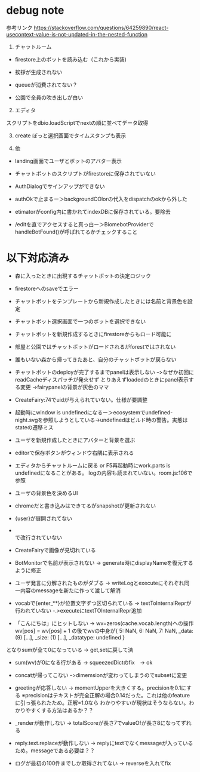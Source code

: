 debug note
==============

参考リンク
https://stackoverflow.com/questions/64259890/react-usecontext-value-is-not-updated-in-the-nested-function

1. チャットルーム
* firestore上のボットを読み込む（これから実装)
* 挨拶が生成されない

* queueが消費されてない？
* 公園で全員の吹き出しが白い

2. エディタ

スクリプトをdbio.loadScriptでnextの順に並べてデータ取得

3. create
ぼっと選択画面でタイムスタンプも表示

4. 他
* landing画面でユーザとボットのアバター表示
* チャットボットのスクリプトがfirestoreに保存されていない
* AuthDialogでサインアップができない
* authOkで止まるー＞backgroundCOlorの代入をdispatchのokから外した

* etimatorがconfig内に書かれてindexDBに保存されている。要除去
* /editを直でアクセスすると真っ白ー＞BiomebotProviderでhandleBotFound()が呼ばれてるかチェックすること



# 以下対応済み
* 森に入ったときに出現するチャットボットの決定ロジック
* firestoreへのsaveでエラー
* チャットボットをテンプレートから新規作成したときには名前と背景色を設定
* チャットボット選択画面で一つのボットを選択できない
* チャットボットを新規作成するときにfirestoreからもロード可能に
* 部屋と公園ではチャットボットがロードされるがforestではされない
* 誰もいない森から帰ってきたあと、自分のチャットボットが戻らない

* チャットボットのdeployが完了するまでpanelは表示しない
ｰ>なぜか初回にreadCacheディスパッチが発火せず
とりあえずloadedのときにpanel表示する変更
->fairypanelの背景が灰色のママ
* CreateFairy:74でuidが与えられていない。仕様が要調整
* 起動時にwindow is undefinedになるー＞ecosystemでundefined-night.svgを参照しようとしている->undefinedはビルド時の警告。実態はstateの遷移ミス
* ユーザを新規作成したときにアバターと背景を選ぶ
* editorで保存ボタンがウィンドウ右隅に表示される
* エディタからチャットルームに戻る or F5再起動時にwork.parts is undefinedになることがある。
logの内容も読まれていない。room.js:106で参照 
* ユーザの背景色を決めるUI
* chromeだと書き込みはできてるがsnapshotが更新されない
* {user}が展開されてない

* <br>で改行されていない
* CreateFairyで画像が見切れている

* BotMonitorで名前が表示されない
-> generate時にdisplayNameを復元するように修正

* ユーザ発言に分解されたものがダブる
-> writeLogとexecuteにそれぞれ同一内容のmessageを新たに作って渡して解消

* vocabで{enter_**}が位置文字ずつ区切られている
-> textToInternalReprが行われていない
-.>executeにtextTOInternalRepr追加

* 「こんにちは」にヒットしない
-> wv=zeros(cache.vocab.length)への操作
   wv[pos] = wv[pos] + 1
   の後でwvの中身が{ 5: NaN, 6: NaN, 7: NaN, _data: (9) […], _size: (1) […], _datatype: undefined }

となりsumが全て0になっている -> get,setに戻して済

* sum(wv)が0になる行がある
-> squeezedDictのfix　-> ok

* concatが帰ってこない
ｰ>dimemsionが変わってしまうのでsubsetに変更


* greetingが応答しない
-> momentUpperを大きくする。precisionを0.1にする
※precisionはテキストが完全正解の場合0.14だった。これは他のfeatureに引っ張られたため。正解=1.0なら
わかりやすいが現状はそうならない。わかりやすくする方法はあるか？？

* _renderが動作しない
-> totalScoreが長さ7でvalueOfが長さ8になってずれる

* reply.text.replaceが動作しない
-> replyにtextでなくmessageが入っているため。messageである必要は？？

* ログが最初の100件までしか取得されてない
-> reverseを入れてfix


